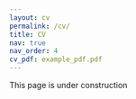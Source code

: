 ```yaml
---
layout: cv
permalink: /cv/
title: CV
nav: true
nav_order: 4
cv_pdf: example_pdf.pdf
---
```

This page is under construction
